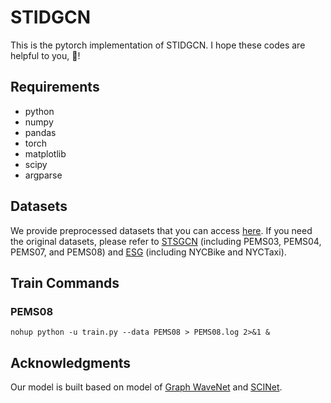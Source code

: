 # STIDGCN

This is the pytorch implementation of STIDGCN. I hope these codes are helpful to you, 🌟!

## Requirements
- python
- numpy
- pandas
- torch
- matplotlib
- scipy
- argparse

## Datasets
We provide preprocessed datasets that you can access [here](#). If you need the original datasets, please refer to [STSGCN](https://github.com/Davidham3/STSGCN) (including PEMS03, PEMS04, PEMS07, and PEMS08) and [ESG](https://github.com/LiuZH-19/ESG) (including NYCBike and NYCTaxi).

## Train Commands

### PEMS08
```
nohup python -u train.py --data PEMS08 > PEMS08.log 2>&1 &
```

## Acknowledgments
Our model is built based on model of [Graph WaveNet](https://github.com/nnzhan/Graph-WaveNet) and [SCINet](https://github.com/cure-lab/SCINet).
